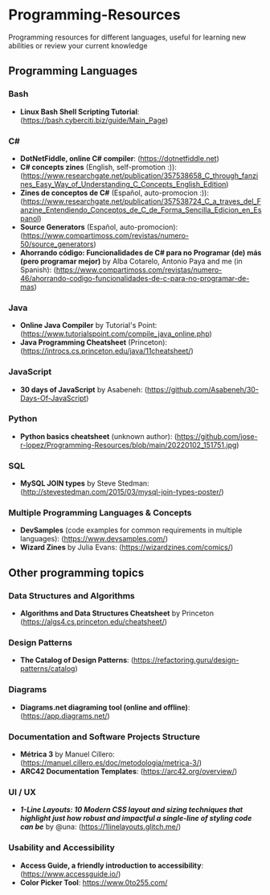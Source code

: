 # Programming-Resources
Programming resources for different languages, useful for learning new abilities or review your current knowledge

## Programming Languages

### Bash

- **Linux Bash Shell Scripting Tutorial**: (https://bash.cyberciti.biz/guide/Main_Page)

### C#

- **DotNetFiddle, online C# compiler**: (https://dotnetfiddle.net)
- **C# concepts zines** (English, self-promotion :)): (https://www.researchgate.net/publication/357538658_C_through_fanzines_Easy_Way_of_Understanding_C_Concepts_English_Edition)
- **Zines de conceptos de C#** (Español, auto-promocion :)): (https://www.researchgate.net/publication/357538724_C_a_traves_del_Fanzine_Entendiendo_Conceptos_de_C_de_Forma_Sencilla_Edicion_en_Espanol)
- **Source Generators** (Español, auto-promocion): (https://www.compartimoss.com/revistas/numero-50/source_generators)
- **Ahorrando código: Funcionalidades de C# para no Programar (de) más (pero programar mejor)** by Alba Cotarelo, Antonio Paya and me (in Spanish): (https://www.compartimoss.com/revistas/numero-46/ahorrando-codigo-funcionalidades-de-c-para-no-programar-de-mas)

### Java

- **Online Java Compiler** by Tutorial's Point: (https://www.tutorialspoint.com/compile_java_online.php)
- **Java Programming Cheatsheet** (Princeton): (https://introcs.cs.princeton.edu/java/11cheatsheet/)

### JavaScript

- **30 days of JavaScript** by Asabeneh: (https://github.com/Asabeneh/30-Days-Of-JavaScript)

### Python

- **Python basics cheatsheet** (unknown author): (https://github.com/jose-r-lopez/Programming-Resources/blob/main/20220102_151751.jpg)

### SQL

- **MySQL JOIN types** by Steve Stedman: (http://stevestedman.com/2015/03/mysql-join-types-poster/)

### Multiple Programming Languages & Concepts

- **DevSamples** (code examples for common requirements in multiple languages): (https://www.devsamples.com/)
- **Wizard Zines** by Julia Evans: (https://wizardzines.com/comics/)

## Other programming topics

### Data Structures and Algorithms

- **Algorithms and Data Structures Cheatsheet** by Princeton (https://algs4.cs.princeton.edu/cheatsheet/)

### Design Patterns

- **The Catalog of Design Patterns**: (https://refactoring.guru/design-patterns/catalog)

### Diagrams

- **Diagrams.net diagraming tool (online and offline)**: (https://app.diagrams.net/)

### Documentation and Software Projects Structure

- **Métrica 3** by Manuel Cillero: (https://manuel.cillero.es/doc/metodologia/metrica-3/)
- **ARC42 Documentation Templates**: (https://arc42.org/overview/)

### UI / UX

- ***1-Line Layouts: 10 Modern CSS layout and sizing techniques that highlight just how robust and impactful a single-line of styling code can be*** by @una: (https://1linelayouts.glitch.me/)

### Usability and Accessibility

- **Access Guide, a friendly introduction to accessibility**: (https://www.accessguide.io/)
- **Color Picker Tool**: https://www.0to255.com/
